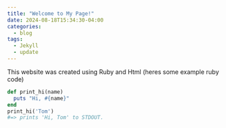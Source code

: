 ```yaml
---
title: "Welcome to My Page!"
date: 2024-08-18T15:34:30-04:00
categories:
  - blog
tags:
  - Jekyll
  - update
---
```



This website was created using Ruby and Html (heres some example ruby code)

```ruby
def print_hi(name)
  puts "Hi, #{name}"
end
print_hi('Tom')
#=> prints 'Hi, Tom' to STDOUT.
```
